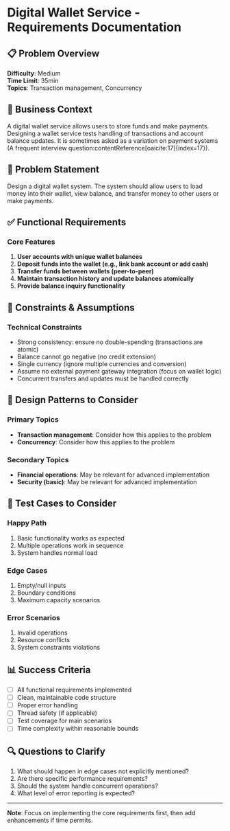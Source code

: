 # Digital Wallet Service - Requirements Documentation

## 📋 Problem Overview

**Difficulty**: Medium  
**Time Limit**: 35min  
**Topics**: Transaction management, Concurrency

## 🎯 Business Context

A digital wallet service allows users to store funds and make payments. Designing a wallet service tests handling of transactions and account balance updates. It is sometimes asked as a variation on payment systems (A frequent interview question:contentReference[oaicite:17]{index=17}).

## 📝 Problem Statement

Design a digital wallet system. The system should allow users to load money into their wallet, view balance, and transfer money to other users or make payments.

## ✅ Functional Requirements

### Core Features
1. **User accounts with unique wallet balances**
2. **Deposit funds into the wallet (e.g., link bank account or add cash)**
3. **Transfer funds between wallets (peer-to-peer)**
4. **Maintain transaction history and update balances atomically**
5. **Provide balance inquiry functionality**

## 🚫 Constraints & Assumptions

### Technical Constraints
- Strong consistency: ensure no double-spending (transactions are atomic)
- Balance cannot go negative (no credit extension)
- Single currency (ignore multiple currencies and conversion)
- Assume no external payment gateway integration (focus on wallet logic)
- Concurrent transfers and updates must be handled correctly

## 🎨 Design Patterns to Consider

### Primary Topics
- **Transaction management**: Consider how this applies to the problem
- **Concurrency**: Consider how this applies to the problem

### Secondary Topics
- **Financial operations**: May be relevant for advanced implementation
- **Security (basic)**: May be relevant for advanced implementation

## 🧪 Test Cases to Consider

### Happy Path
1. Basic functionality works as expected
2. Multiple operations work in sequence
3. System handles normal load

### Edge Cases
1. Empty/null inputs
2. Boundary conditions
3. Maximum capacity scenarios

### Error Scenarios
1. Invalid operations
2. Resource conflicts
3. System constraints violations

## 📊 Success Criteria

- [ ] All functional requirements implemented
- [ ] Clean, maintainable code structure
- [ ] Proper error handling
- [ ] Thread safety (if applicable)
- [ ] Test coverage for main scenarios
- [ ] Time complexity within reasonable bounds

## 🔍 Questions to Clarify

1. What should happen in edge cases not explicitly mentioned?
2. Are there specific performance requirements?
3. Should the system handle concurrent operations?
4. What level of error reporting is expected?

---
**Note**: Focus on implementing the core requirements first, then add enhancements if time permits.